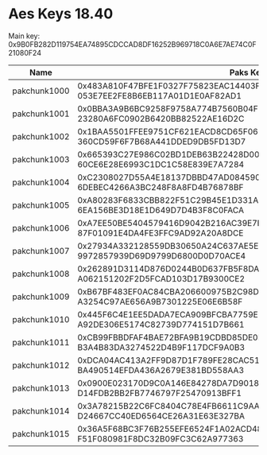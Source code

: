 # Aes Keys 18.40
Main key: 0x9B0FB282D119754EA74895CDCCAD8DF16252B969718C0A6E7AE74C0F21080F24

| Name         | Paks Keys                                                                                               |
|--------------|---------------------------------------------------------------------------------------------------------|
| pakchunk1000 | 0x483A810F47BFE1F0327F75823EAC14403FE00E13163ED6DD4D9B798FFA773360</br>053E7EE2FE8B6EB117A01D1E0AF82AD1 | 
| pakchunk1001 | 0x0BBA3A9B6BC9258F9758A774B7560B04F54B60232035BB75D1DFE2B71E568E77</br>23280A6FC0902B6420BB82522AE16D2C |
| pakchunk1002 | 0x1BAA5501FFEE9751CF621EACD8CD65F06E219FADA377091C6DE81E2E8C4BED8D</br>360CD59F6F7B68A441DDED9DB5FD13D7 |
| pakchunk1003 | 0x665393C27E986C02BD1DEB63B22428D004B58F02509CB258ECD911E62EE8DBF8</br>60CE6E28E6993C1DC1C58E839E7A7284 |
| pakchunk1004 | 0xC2308027D55A4E18137DBBD47AD0845901628B91A675F3F0142BF12EFE62A7F8</br>6DEBEC4266A3BC248F8A8FD4B76878BF |
| pakchunk1005 | 0xA80283F6833CBB822F51C29B45E1D331A2E0EC6B472C17279B3F3EFAFC3007AA</br>6EA156BE3D18E1D649D7D4B3F8C0FACA |
| pakchunk1006 | 0xA7EE50BE5404579416D9042B216AC39E7B6184D37D574C172BE65D9A2C3BD6ED</br>87F01091E4DA4FE3FFC9AD92A20A8DCE |
| pakchunk1007 | 0x27934A332128559DB30650A24C637AE5E2800074AD68E3BE6D519B25FB0523F9</br>9972857939D69D9799D6800D0D70ACE4 |
| pakchunk1008 | 0x262891D3114D876D0244B0D637FB5F8DA7A8A36C9B029775850077EB8FE2B937</br>A062151202F2D5FCAD103D17B9300CE2 |
| pakchunk1009 | 0xB67BF483EF0AC84CBA206600975B2C98D234B984F67C43F6B706644676C885B6</br>A3254C97AE656A9B7301225E06E6B58F |
| pakchunk1010 | 0x445F6C4E1EE5DADA7ECA909BFCBA7759E31F044C6F9362D251B8A6D38C6C089A</br>A92DE306E5174C82739D774151D7B661 |
| pakchunk1011 | 0xCB99FBBDFAF4BAE72BFA9B19CDBD85DE0E39A5652CBF78B78FF33A6E5EFC67D0</br>B3A4B83DA3274522D4B9F117DCF9A0B3 |
| pakchunk1012 | 0xDCA04AC413A2FF9D87D1F789FE28CAC511E4FA5175CC80F4B88A637744FBFC17</br>BA490514EFDA436A2679E381BD558AA3 |
| pakchunk1013 | 0x0900E023170D9C0A146E84278DA7D9018BD5ED4A97F8D79F1935C57779BEA057</br>D14FDB2BB2FB7746797F25470913BFF1 |
| pakchunk1014 | 0x3A78215B22C6FC8404C78E4FB6611C9AA007B9589652C4D20D0DF5120461C993</br>D24667CC40ED6564CE26A31E63E327BA |
| pakchunk1015 | 0x36A5F68BC3F76B255EFE6524F1A02ACD4839B6F3040D6B75511BFAC5CE1F5246</br>F51F080981F8DC32B09FC3C62A977363 |
